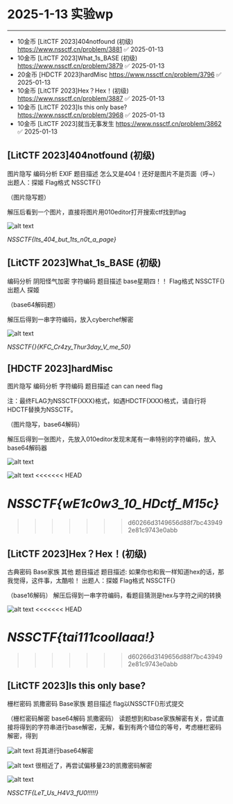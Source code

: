 # 2025-1-13 实验wp
-----
 + 10金币 [LitCTF 2023]404notfound (初级) https://www.nssctf.cn/problem/3881 ✅ 2025-01-13
 + 10金币 [LitCTF 2023]What_1s_BASE (初级) https://www.nssctf.cn/problem/3879 ✅ 2025-01-13
 + 20金币 [HDCTF 2023]hardMisc https://www.nssctf.cn/problem/3796 ✅ 2025-01-13
 + 10金币 [LitCTF 2023]Hex？Hex！(初级) https://www.nssctf.cn/problem/3887 ✅ 2025-01-13
 + 10金币 [LitCTF 2023]Is this only base? https://www.nssctf.cn/problem/3968 ✅ 2025-01-13
 + 10金币 [LitCTF 2023]就当无事发生 https://www.nssctf.cn/problem/3862 ✅ 2025-01-13
## [LitCTF 2023]404notfound (初级)
图片隐写
编码分析
EXIF
题目描述
怎么又是404！还好是图片不是页面（呼~）
出题人：探姬
Flag格式 NSSCTF{}


（图片隐写题）

解压后看到一个图片，直接将图片用010editor打开搜索ctf找到flag

![alt text](<屏幕截图 2025-01-14 201021.png>)

*NSSCTF{Its_404_but_1ts_n0t_a_page}*

## [LitCTF 2023]What_1s_BASE (初级)

编码分析
阴阳怪气加密
字符编码
题目描述
base星期四！！
Flag格式 NSSCTF{}
出题人 探姬

（base64解码题）

解压后得到一串字符编码，放入cyberchef解密

![alt text](<屏幕截图 2025-01-14 212336.png>)

*NSSCTF{}{KFC_Cr4zy_Thur3day_V_me_50}*

## [HDCTF 2023]hardMisc

图片隐写
编码分析
字符编码
题目描述
can can need flag

注：最终FLAG为NSSCTF{XXX}格式，如遇HDCTF{XXX}格式，请自行将HDCTF替换为NSSCTF。

（图片隐写，base64解码）

解压后得到一张图片，先放入010editor发现末尾有一串特别的字符编码，放入base64解码器

![alt text](<屏幕截图 2025-01-14 222234.png>)

![alt text](<屏幕截图 2025-01-14 222213.png>)
<<<<<<< HEAD

*NSSCTF{wE1c0w3_10_HDctf_M15c}*
=======
>>>>>>> d60266d3149656d88f7bc439492e81c9743e0abb
## [LitCTF 2023]Hex？Hex！(初级)

古典密码
Base家族
其他
题目描述
题目描述: 如果你也和我一样知道hex的话，那我觉得，这件事，太酷啦！
出题人：探姬
Flag格式 NSSCTF{}

（base16解码）
解压后得到一串字符编码，看题目猜测是hex与字符之间的转换

![alt text](<屏幕截图 2025-01-14 223240.png>)
<<<<<<< HEAD

*NSSCTF{tai111coollaaa!}*
=======
>>>>>>> d60266d3149656d88f7bc439492e81c9743e0abb
## [LitCTF 2023]Is this only base?
栅栏密码
凯撒密码
Base家族
题目描述
flag以NSSCTF{}形式提交

（栅栏密码解密 base64解码 凯撒密码）
读题想到和base家族解密有关，尝试直接将得到的字符串进行base解密，无解，看到有两个错位的等号，考虑栅栏密码解密，得到

![alt text](<屏幕截图 2025-01-15 190601.png>)
将其进行base64解密

![alt text](<屏幕截图 2025-01-15 190743.png>)
很相近了，再尝试偏移量23的凯撒密码解密

![alt text](<屏幕截图 2025-01-15 190804.png>)

*NSSCTF{LeT_Us_H4V3_fU0!!!!!}*
